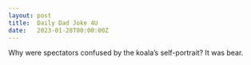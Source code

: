 ```yaml
---
layout: post
title:  Daily Dad Joke 4U
date:   2023-01-28T00:00:00Z
---
```

Why were spectators confused by the koala’s self-portrait? It was bear.
